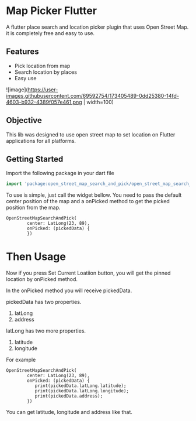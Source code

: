 # Map Picker Flutter
A flutter place search and location picker plugin that uses Open Street Map.
it is completely free and easy to use.

## Features

* Pick location from map
* Search location by places
* Easy use


![image](https://user-images.githubusercontent.com/69592754/173405489-0dd25380-14fd-4603-b932-4389f057e461.png | width=100)

<!-- ## Help Maintenance

I've been maintaining quite many repos these days and burning out slowly. If you could help me cheer up, buying me a cup of coffee will make my life really happy and get much energy out of it.

<a href="https://www.buymeacoffee.com/RtrHv1C" target="_blank"><img src="https://www.buymeacoffee.com/assets/img/custom_images/purple_img.png" alt="Buy Me A Coffee" style="height: auto !important;width: auto !important;" ></a> -->

## Objective
This lib was designed to use open street map to set location on Flutter applications for all platforms.

## Getting Started


Import the following package in your dart file

```dart
import 'package:open_street_map_search_and_pick/open_street_map_search_and_pick.dart';
```

To use is simple, just call the widget bellow. You need to pass the default center position of the map and a onPicked method to get the picked position from the map.

    OpenStreetMapSearchAndPick(
            center: LatLong(23, 89),
            onPicked: (pickedData) {
            })

# Then Usage

Now if you press Set Current Loatiion button, you will get the pinned location by onPicked method.

In the onPicked method you will receive pickedData.

pickedData has two properties.

1. latLong
2. address

latLong has two more properties.

1. latitude
2. longitude

For example

    OpenStreetMapSearchAndPick(
            center: LatLong(23, 89),
            onPicked: (pickedData) {
               print(pickedData.latLong.latitude);
               print(pickedData.latLong.longitude);
               print(pickedData.address);
            })

You can get latitude, longitude and address like that.
